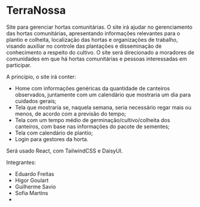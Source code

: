 # TerraNossa

Site para gerenciar hortas comunitárias.
O site irá ajudar no gerenciamento das hortas comunitárias, apresentando informações relevantes para o plantio e colheita, localização das hortas e organizações de trabalho, visando auxiliar no controle das plantações e disseminação de conhecimento a respeito do cultivo. O site será direcionado a moradores de comunidades em que há hortas comunitárias e pessoas interessadas em participar.

A princípio, o site irá conter:
- Home com informações genéricas da quantidade de canteiros observados, juntamente com um calendário que mostraria um dia para cuidados gerais;
- Tela que mostraria se, naquela semana, seria necessário regar mais ou menos, de acordo com a previsão do tempo;
- Tela com um tempo médio de germinação/cultivo/colheita dos canteiros, com base nas informações do pacote de sementes;
- Tela com calendário de plantio;
- Login para gestores da horta.

Será usado React, com TailwindCSS e DaisyUI.

Integrantes:
- Eduardo Freitas
- Higor Goulart
- Guilherme Savio
- Sofia Martins
- 

